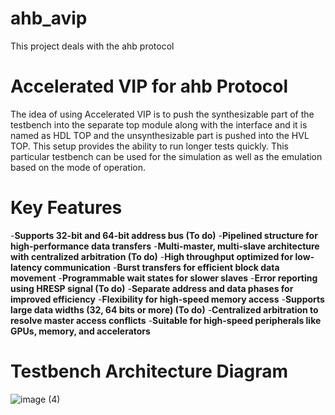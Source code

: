 # ahb_avip
This project deals with the ahb protocol

# Accelerated VIP for ahb Protocol
The idea of using Accelerated VIP is to push the synthesizable part of the testbench into the separate top module along with the interface and it is named as HDL TOP and the unsynthesizable part is pushed into the HVL TOP. This setup provides the ability to run longer tests quickly. This particular testbench can be used for the simulation as well as the emulation based on the mode of operation.

# Key Features
-**Supports 32-bit and 64-bit address bus (To do)**
-**Pipelined structure for high-performance data transfers**
-**Multi-master, multi-slave architecture with centralized arbitration (To do)**
-**High throughput optimized for low-latency communication**
-**Burst transfers for efficient block data movement**
-**Programmable wait states for slower slaves**
-**Error reporting using HRESP signal (To do)**
-**Separate address and data phases for improved efficiency**
-**Flexibility for high-speed memory access**
-**Supports large data widths (32, 64 bits or more) (To do)**
-**Centralized arbitration to resolve master access conflicts**
-**Suitable for high-speed peripherals like GPUs, memory, and accelerators**

# Testbench Architecture Diagram
![image (4)](https://github.com/user-attachments/assets/1193b880-cc13-41cd-99c0-e2accacb5fa4)

